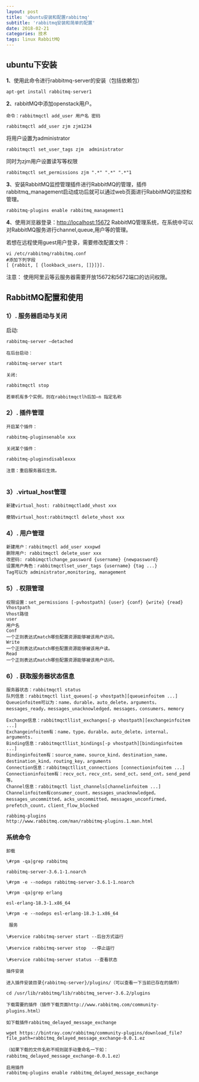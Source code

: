```yaml
---
layout: post
title: 'ubuntu安装和配置rabbitmq'
subtitle: 'rabbitmq安装和简单的配置'
date: 2018-02-21
categories: 技术
tags: linux RabbitMQ
---
```


## ubuntu下安装

**1**、使用此命令进行rabbitmq-server的安装（包括依赖包）

```Shell
apt-get install rabbitmq-server1
```

**2**、rabbitMQ中添加openstack用户。

```shell
命令：rabbitmqctl add_user 用户名 密码
```

```shell
rabbitmqctl add_user zjm zjm1234
```

将用户设置为administrator

~~~Shell
rabbitmqctl set_user_tags zjm  administrator
~~~

同时为zjm用户设置读写等权限

```shell
rabbitmqctl set_permissions zjm ".*" ".*" ".*"1
```

**3**、安装RabbitMQ监控管理插件进行RabbitMQ的管理，插件rabbitmq_management启动成功后就可以通过web页面进行RabbitMQ的监控和管理。

```Shell
rabbitmq-plugins enable rabbitmq_management1
```

**4**、使用浏览器登录：[http://localhost:15672](http://localhost:15672/) RabbitMQ管理系统，在系统中可以对RabbitMQ服务进行channel,queue,用户等的管理。

若想在远程使用guest用户登录，需要修改配置文件：

~~~shell
vi /etc/rabbitmq/rabbitmq.conf
#添加下列字段
[ {rabbit, [ {lookback_users, []}]}].
~~~



注意： 使用阿里云等云服务器需要开放15672和5672端口的访问权限。







## RabbitMQ配置和使用

### 1）. 服务器启动与关闭

启动: 

```Shell
rabbitmq-server –detached

在后台启动：

rabbitmq-server start

关闭:

rabbitmqctl stop

若单机有多个实例，则在rabbitmqctlh后加–n 指定名称
```

### 2）. 插件管理

```Shell
开启某个插件：

rabbitmq-pluginsenable xxx

关闭某个插件：

rabbitmq-pluginsdisablexxx

注意：重启服务器后生效。


```

### 3）.virtual_host管理

```Shell
新建virtual_host: rabbitmqctladd_vhost xxx

撤销virtual_host:rabbitmqctl delete_vhost xxx
```



### 4）. 用户管理

```Shell
新建用户：rabbitmqctl add_user xxxpwd
删除用户: rabbitmqctl delete_user xxx
改密码: rabbimqctlchange_password {username} {newpassword}
设置用户角色：rabbitmqctlset_user_tags {username} {tag ...}
Tag可以为 administrator,monitoring, management
```

### 5）. 权限管理

```Shell
权限设置：set_permissions [-pvhostpath] {user} {conf} {write} {read}
Vhostpath
Vhost路径
user
用户名
Conf
一个正则表达式match哪些配置资源能够被该用户访问。
Write
一个正则表达式match哪些配置资源能够被该用户读。
Read
一个正则表达式match哪些配置资源能够被该用户访问。
```



### 6）. 获取服务器状态信息

```Shell
服务器状态：rabbitmqctl status
队列信息：rabbitmqctl list_queues[-p vhostpath][queueinfoitem ...]
Queueinfoitem可以为：name，durable，auto_delete，arguments，messages_ready，messages_unacknowledged，messages，consumers，memory

Exchange信息：rabbitmqctllist_exchanges[-p vhostpath][exchangeinfoitem ...]
Exchangeinfoitem有：name，type，durable，auto_delete，internal，arguments.
Binding信息：rabbitmqctllist_bindings[-p vhostpath][bindinginfoitem ...]
Bindinginfoitem有：source_name，source_kind，destination_name，destination_kind，routing_key，arguments
Connection信息：rabbitmqctllist_connections [connectioninfoitem ...]
Connectioninfoitem有：recv_oct，recv_cnt，send_oct，send_cnt，send_pend等。
Channel信息：rabbitmqctl list_channels[channelinfoitem ...]
Channelinfoitem有consumer_count，messages_unacknowledged，messages_uncommitted，acks_uncommitted，messages_unconfirmed，prefetch_count，client_flow_blocked

rabbimq-plugins
http://www.rabbitmq.com/man/rabbitmq-plugins.1.man.html
```

### 系统命令

```Shell
卸载

\#rpm -qa|grep rabbitmq

rabbitmq-server-3.6.1-1.noarch

\#rpm -e --nodeps rabbitmq-server-3.6.1-1.noarch

\#rpm -qa|grep erlang

esl-erlang-18.3-1.x86_64

\#rpm -e --nodeps esl-erlang-18.3-1.x86_64

 服务

\#service rabbitmq-server start --后台方式运行

\#service rabbitmq-server stop  --停止运行

\#service rabbitmq-server status --查看状态

插件安装

进入插件安装目录{rabbitmq-server}/plugins/（可以查看一下当前已存在的插件）

cd /usr/lib/rabbitmq/lib/rabbitmq_server-3.6.2/plugins

下载需要的插件（插件下载页面http://www.rabbitmq.com/community-plugins.html）

如下载插件rabbitmq_delayed_message_exchange

wget https://bintray.com/rabbitmq/community-plugins/download_file?file_path=rabbitmq_delayed_message_exchange-0.0.1.ez

（如果下载的文件名称不规则就手动重命名一下如：rabbitmq_delayed_message_exchange-0.0.1.ez）

启用插件
rabbitmq-plugins enable rabbitmq_delayed_message_exchange


```

